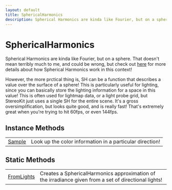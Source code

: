 ```yaml
---
layout: default
title: SphericalHarmonics
description: Spherical Harmonics are kinda like Fourier, but on a sphere. That doesn't mean terribly much to me, and could be wrong, but check out [here](http.//www.ppsloan.org/publications/StupidSH36.pdf) for more details about how Spherical Harmonics work in this context!  However, the more prctical thing is, SH can be a function that describes a value over the surface of a sphere! This is particularly useful for lighting, since you can basically store the lighting information for a space in this value! This is often used for lightmap data, or a light probe grid, but StereoKit just uses a single SH for the entire scene. It's a gross oversimplification, but looks quite good, and is really fast! That's extremely great when you're trying to hit 60fps, or even 144fps.
---
```

# SphericalHarmonics

Spherical Harmonics are kinda like Fourier, but on a sphere. That
doesn't mean terribly much to me, and could be wrong, but check out [here](http://www.ppsloan.org/publications/StupidSH36.pdf)
for more details about how Spherical Harmonics work in this context!

However, the more prctical thing is, SH can be a function that describes a
value over the surface of a sphere! This is particularly useful for lighting,
since you can basically store the lighting information for a space in this
value! This is often used for lightmap data, or a light probe grid, but StereoKit
just uses a single SH for the entire scene. It's a gross oversimplification,
but looks quite good, and is really fast! That's extremely great when you're
trying to hit 60fps, or even 144fps.



## Instance Methods

|  |  |
|--|--|
|[Sample]({{site.url}}/Pages/Reference/SphericalHarmonics/Sample.html)|Look up the color information in a particular direction!|



## Static Methods

|  |  |
|--|--|
|[FromLights]({{site.url}}/Pages/Reference/SphericalHarmonics/FromLights.html)|Creates a SphericalHarmonics approximation of the irradiance given from a set of directional lights!|

